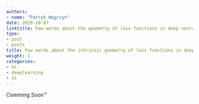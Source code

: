 ```yaml
---
authors:
- name: "Patryk Węgrzyn"
date: 2020-10-07
linktitle: Few words about the geometry of loss functions in deep neural networks
type:
- post 
- posts
title: Few words about the intrinsic geometry of loss functions in deep neural networks
weight: 1
categories:
- ml
- deeplearning
- ai
---
```


Comming Soon™